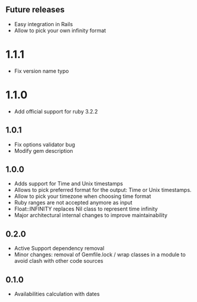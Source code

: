 ## Future releases
- Easy integration in Rails
- Allow to pick your own infinity format

# 1.1.1
- Fix version name typo

# 1.1.0
- Add official support for ruby 3.2.2

## 1.0.1
- Fix options validator bug
- Modify gem description

## 1.0.0

- Adds support for Time and Unix timestamps
- Allows to pick preferred format for the output: Time or Unix timestamps.
- Allow to pick your timezone when choosing time format
- Ruby ranges are not accepted anymore as input
- Float::INFINITY replaces Nil class to represent time infinity
- Major architectural internal changes to improve maintainability

## 0.2.0
- Active Support dependency removal
- Minor changes: removal of Gemfile.lock / wrap classes in a module to avoid clash with other code sources

## 0.1.0
- Availabilities calculation with dates